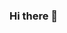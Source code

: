 ### Hi there 👋

<!--
**Joemonv1997/Joemonv1997** is a ✨ _special_ ✨ repository because its `README.md` (this file) appears on your GitHub profile.

Here are some ideas to get you started:

- 🔭 I’m currently working on Django Projects
- 🌱 I’m currently learning Django
- 👯 I’m looking to collaborate on Deep learning projects
- 💬 Ask me about Python
- 📫 How to reach me: joemonv97@gmail.com
- ⚡ Fun fact: Machine Learning Developer
-->
